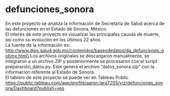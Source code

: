 # defunciones_sonora
En este proyecto se analiza la información de Secretaría de Salud acerca de las defunciones en el Estado de Sonora, México.\
El interés de este proyecto es visualizar las principales causas de muerte, así como su evolución en los últimos 22 años.\
La fuente de la información es: http://www.dgis.salud.gob.mx/contenidos/basesdedatos/da_defunciones_gobmx.html\
Los archivos originales se descargaron manualmente, se integraron a un archivo ZIP y posteriormente se procesaron con el script preparación_datos.py. Este genera el archivo "datos_sonora.zip" con la información referente al Estado de Sonora.\
El tablero de este proyecto se puede ver en Tableau Public https://public.tableau.com/app/profile/aaron.lara7205/viz/defunciones_sonora/Dashboard?publish=yes
